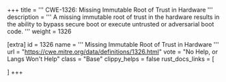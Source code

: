 +++
title = '''
CWE-1326: Missing Immutable Root of Trust in Hardware
'''
description	= '''
A missing immutable root of trust in the hardware results in the ability to bypass secure boot or execute untrusted or adversarial boot code.
'''
weight = 1326

[extra]
id = 1326
name = '''
Missing Immutable Root of Trust in Hardware
'''
url = "https://cwe.mitre.org/data/definitions/1326.html"
vote = "No Help, or Langs Won't Help"
class = "Base"
clippy_helps = false
rust_docs_links = [
	
]
+++
